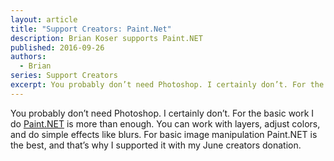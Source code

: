 ```yaml
---
layout: article
title: "Support Creators: Paint.Net"
description: Brian Koser supports Paint.NET
published: 2016-09-26
authors:
  - Brian
series: Support Creators
excerpt: You prob­a­bly don’t need Pho­to­shop. I cer­tainly don’t. For the ba­sic work I do Paint.NET is more than enough. 
---
```

You probably don’t need Photoshop. I certainly don’t. For the basic work I do [Paint.NET](http://www.getpaint.net/index.html) is more than enough. You can work with layers, adjust colors, and do simple effects like blurs. For basic image manipulation Paint.NET is the best, and that’s why I supported it with my June creators donation.